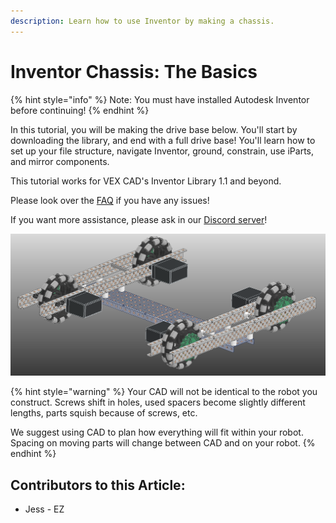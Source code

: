 ```yaml
---
description: Learn how to use Inventor by making a chassis.
---
```


# Inventor Chassis: The Basics

{% hint style="info" %}
Note: You must have installed Autodesk Inventor before continuing!
{% endhint %}

In this tutorial, you will be making the drive base below.  You'll start by downloading the library, and end with a full drive base!  You'll learn how to set up your file structure, navigate Inventor, ground, constrain, use iParts, and mirror components. 

This tutorial works for VEX CAD's Inventor Library 1.1 and beyond. 

Please look over the [FAQ](https://github.com/VEX-CAD/VEX-CAD-Inventor/wiki) if you have any issues!

If you want more assistance, please ask in our [Discord server](https://discord.gg/BKV3DJm)!

![Completed CAD Basics Drive](../../../.gitbook/assets/image%20%28106%29%20%281%29.png)

{% hint style="warning" %}
Your CAD will not be identical to the robot you construct.  Screws shift in holes, used spacers become slightly different lengths, parts squish because of screws, etc.  

We suggest using CAD to plan how everything will fit within your robot.  Spacing on moving parts will change between CAD and on your robot. 
{% endhint %}



## Contributors to this Article:

* Jess - EZ

